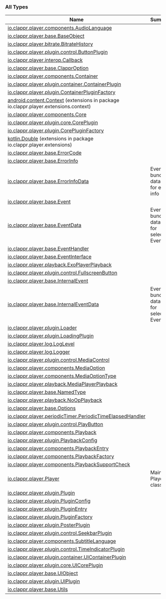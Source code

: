 

### All Types

| Name | Summary |
|---|---|
| [io.clappr.player.components.AudioLanguage](../io.clappr.player.components/-audio-language/index.md) |  |
| [io.clappr.player.base.BaseObject](../io.clappr.player.base/-base-object/index.md) |  |
| [io.clappr.player.bitrate.BitrateHistory](../io.clappr.player.bitrate/-bitrate-history/index.md) |  |
| [io.clappr.player.plugin.control.ButtonPlugin](../io.clappr.player.plugin.control/-button-plugin/index.md) |  |
| [io.clappr.player.interop.Callback](../io.clappr.player.interop/-callback.md) |  |
| [io.clappr.player.base.ClapprOption](../io.clappr.player.base/-clappr-option/index.md) |  |
| [io.clappr.player.components.Container](../io.clappr.player.components/-container/index.md) |  |
| [io.clappr.player.plugin.container.ContainerPlugin](../io.clappr.player.plugin.container/-container-plugin/index.md) |  |
| [io.clappr.player.plugin.ContainerPluginFactory](../io.clappr.player.plugin/-container-plugin-factory.md) |  |
| [android.content.Context](../io.clappr.player.extensions.context/android.content.-context/index.md) (extensions in package io.clappr.player.extensions.context) |  |
| [io.clappr.player.components.Core](../io.clappr.player.components/-core/index.md) |  |
| [io.clappr.player.plugin.core.CorePlugin](../io.clappr.player.plugin.core/-core-plugin/index.md) |  |
| [io.clappr.player.plugin.CorePluginFactory](../io.clappr.player.plugin/-core-plugin-factory.md) |  |
| [kotlin.Double](../io.clappr.player.extensions/kotlin.-double/index.md) (extensions in package io.clappr.player.extensions) |  |
| [io.clappr.player.base.ErrorCode](../io.clappr.player.base/-error-code/index.md) |  |
| [io.clappr.player.base.ErrorInfo](../io.clappr.player.base/-error-info/index.md) |  |
| [io.clappr.player.base.ErrorInfoData](../io.clappr.player.base/-error-info-data/index.md) | Event bundle data keys for error info |
| [io.clappr.player.base.Event](../io.clappr.player.base/-event/index.md) |  |
| [io.clappr.player.base.EventData](../io.clappr.player.base/-event-data/index.md) | Event bundle data keys for selected Events |
| [io.clappr.player.base.EventHandler](../io.clappr.player.base/-event-handler.md) |  |
| [io.clappr.player.base.EventInterface](../io.clappr.player.base/-event-interface/index.md) |  |
| [io.clappr.player.playback.ExoPlayerPlayback](../io.clappr.player.playback/-exo-player-playback/index.md) |  |
| [io.clappr.player.plugin.control.FullscreenButton](../io.clappr.player.plugin.control/-fullscreen-button/index.md) |  |
| [io.clappr.player.base.InternalEvent](../io.clappr.player.base/-internal-event/index.md) |  |
| [io.clappr.player.base.InternalEventData](../io.clappr.player.base/-internal-event-data/index.md) | Event bundle data keys for selected Events |
| [io.clappr.player.plugin.Loader](../io.clappr.player.plugin/-loader/index.md) |  |
| [io.clappr.player.plugin.LoadingPlugin](../io.clappr.player.plugin/-loading-plugin/index.md) |  |
| [io.clappr.player.log.LogLevel](../io.clappr.player.log/-log-level/index.md) |  |
| [io.clappr.player.log.Logger](../io.clappr.player.log/-logger/index.md) |  |
| [io.clappr.player.plugin.control.MediaControl](../io.clappr.player.plugin.control/-media-control/index.md) |  |
| [io.clappr.player.components.MediaOption](../io.clappr.player.components/-media-option/index.md) |  |
| [io.clappr.player.components.MediaOptionType](../io.clappr.player.components/-media-option-type/index.md) |  |
| [io.clappr.player.playback.MediaPlayerPlayback](../io.clappr.player.playback/-media-player-playback/index.md) |  |
| [io.clappr.player.base.NamedType](../io.clappr.player.base/-named-type/index.md) |  |
| [io.clappr.player.playback.NoOpPlayback](../io.clappr.player.playback/-no-op-playback/index.md) |  |
| [io.clappr.player.base.Options](../io.clappr.player.base/-options/index.md) |  |
| [io.clappr.player.periodicTimer.PeriodicTimeElapsedHandler](../io.clappr.player.periodic-timer/-periodic-time-elapsed-handler/index.md) |  |
| [io.clappr.player.plugin.control.PlayButton](../io.clappr.player.plugin.control/-play-button/index.md) |  |
| [io.clappr.player.components.Playback](../io.clappr.player.components/-playback/index.md) |  |
| [io.clappr.player.plugin.PlaybackConfig](../io.clappr.player.plugin/-playback-config/index.md) |  |
| [io.clappr.player.components.PlaybackEntry](../io.clappr.player.components/-playback-entry/index.md) |  |
| [io.clappr.player.components.PlaybackFactory](../io.clappr.player.components/-playback-factory.md) |  |
| [io.clappr.player.components.PlaybackSupportCheck](../io.clappr.player.components/-playback-support-check.md) |  |
| [io.clappr.player.Player](../io.clappr.player/-player/index.md) | Main Player class. |
| [io.clappr.player.plugin.Plugin](../io.clappr.player.plugin/-plugin/index.md) |  |
| [io.clappr.player.plugin.PluginConfig](../io.clappr.player.plugin/-plugin-config/index.md) |  |
| [io.clappr.player.plugin.PluginEntry](../io.clappr.player.plugin/-plugin-entry/index.md) |  |
| [io.clappr.player.plugin.PluginFactory](../io.clappr.player.plugin/-plugin-factory.md) |  |
| [io.clappr.player.plugin.PosterPlugin](../io.clappr.player.plugin/-poster-plugin/index.md) |  |
| [io.clappr.player.plugin.control.SeekbarPlugin](../io.clappr.player.plugin.control/-seekbar-plugin/index.md) |  |
| [io.clappr.player.components.SubtitleLanguage](../io.clappr.player.components/-subtitle-language/index.md) |  |
| [io.clappr.player.plugin.control.TimeIndicatorPlugin](../io.clappr.player.plugin.control/-time-indicator-plugin/index.md) |  |
| [io.clappr.player.plugin.container.UIContainerPlugin](../io.clappr.player.plugin.container/-u-i-container-plugin/index.md) |  |
| [io.clappr.player.plugin.core.UICorePlugin](../io.clappr.player.plugin.core/-u-i-core-plugin/index.md) |  |
| [io.clappr.player.base.UIObject](../io.clappr.player.base/-u-i-object/index.md) |  |
| [io.clappr.player.plugin.UIPlugin](../io.clappr.player.plugin/-u-i-plugin/index.md) |  |
| [io.clappr.player.base.Utils](../io.clappr.player.base/-utils/index.md) |  |
